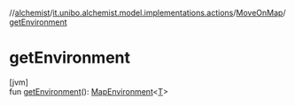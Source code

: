 //[alchemist](../../../index.md)/[it.unibo.alchemist.model.implementations.actions](../index.md)/[MoveOnMap](index.md)/[getEnvironment](get-environment.md)

# getEnvironment

[jvm]\
fun [getEnvironment](get-environment.md)(): [MapEnvironment](../../it.unibo.alchemist.model.interfaces/-map-environment/index.md)<[T](https://docs.oracle.com/javase/8/docs/api/java/lang/Iterable.html)>

